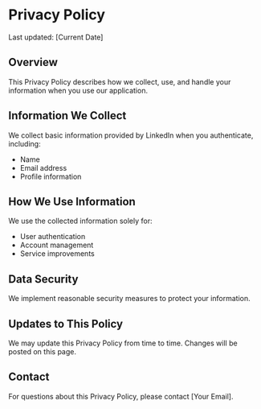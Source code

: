# Privacy Policy

Last updated: [Current Date]

## Overview
This Privacy Policy describes how we collect, use, and handle your information when you use our application.

## Information We Collect
We collect basic information provided by LinkedIn when you authenticate, including:
- Name
- Email address
- Profile information

## How We Use Information
We use the collected information solely for:
- User authentication
- Account management
- Service improvements

## Data Security
We implement reasonable security measures to protect your information.

## Updates to This Policy
We may update this Privacy Policy from time to time. Changes will be posted on this page.

## Contact
For questions about this Privacy Policy, please contact [Your Email].
